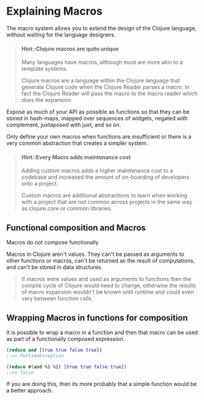 # Explaining Macros

<!-- When to write a macro
Extending the clojure language, such as a dsl in a library
Something you will used time and time again over multiple projects

When not to write a macro
just because you want tool
When a function is just fine
its only used in this project
where you want it to be composable (macros are not composable, eg (apply my-macro data) does not work - `apply and` is a good example here)
you dont have time to learn the macro syntax properly and you dont want to write a bad macro
your macro doest do anything you cant do with a function.
-->

The macro system allows you to extend the design of the Clojure language, without waiting for the language designers.

> #### Hint::Clojure macros are quite unique
>
> Many languages have macros, although most are more akin to a template systems.
>
> Clojure macros are a language within the Clojure language that generate Clojure code when the Clojure Reader parses a macro.  In fact the Clojure Reader will pass the macro to the macro reader which does the expansion.

Expose as much of your API as possible as functions so that they can be stored in hash-maps, mapped over sequences of widgets, negated with complement, juxtaposed with juxt, and so on.

Only define your own macros when functions are insufficient or there is a very common abstraction that creates a simpler system.

> #### Hint::Every Macro adds maintenance cost
>
> Adding custom macros adds a higher maintenance cost to a codebase and increased the amount of on-boarding of developers onto a project.
>
> Custom macros are additional abstractions to learn when working with a project that are not common across projects in the same way as clojure.core or common libraries.

## Functional composition and Macros

Macros do not compose functionally

Macros in Clojure aren't values. They can't be passed as arguments to other functions or macros, can't be returned as the result of computations, and can't be stored in data structures.

> If macros were values and used as arguments to functions then the compile cycle of Clojure would need to change, otherwise the results of macro expansion wouldn't be known until runtime and could even vary between function calls.

## Wrapping Macros in functions for composition

It is possible to wrap a macro in a function and then that macro can be used as part of a functionally composed expression.

```clojure
(reduce and [true true false true])
;;=> RuntimeException

(reduce #(and %1 %2) [true true false true])
;;=> false
```

If you are doing this, then its more probably that a simple function would be a better approach.
